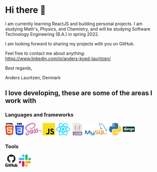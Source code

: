 # Hi there 👋

I am currently learning ReactJS and building personal projects. I am studying Math's, Physics, and Chemistry, and will be studying Software Technology Engineering (B.A.) in spring 2022.

I am looking forward to sharing my projects with you on GitHub. 

Feel free to contact me about anything: https://www.linkedin.com/in/anders-koed-lauritzen/

Best regards,

Anders Lauritzen, Denmark

## I love developing, these are some of the areas I work with
### Languages and frameworks
<p float="left" >  
  <img src="src/html-5.svg" height="40" />  
  <img src="src/css3.svg" height="40" />  
  <img src="src/sass.svg" height="40" />
  <img src="src/javascript.svg" height="40" />
  <img src="src/react.svg" height="40" />  
  <img src="src/json.svg" height="40" />
  <img src="src/mysql.svg" height="40" />
  <img src="src/python.svg" height="40" />
  <img src="src/django.svg" height="40" />  
</p>

### Tools
<p float="left">  
  <img src="src/github.svg" height="40" />  
  <img src="src/slack.svg" height="40" />
</p>
